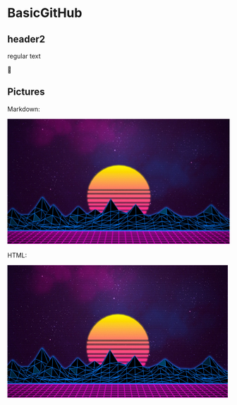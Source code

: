 # BasicGitHub
## header2
regular text

:rocket:

## Pictures

Markdown:

![Retro Wallpaper](Images/RetroWallpaper.jpg)

HTML:

<img src="Images/RetroWallpaper.jpg" alt="Retro Wallpaper" width="500" height="300">
